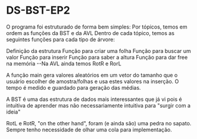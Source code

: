 # DS-BST-EP2
O programa foi estruturado de forma bem simples:
Por tópicos, temos em ordem as funções da BST e da AVL
Dentro de cada tópico, temos as seguintes funções para cada tipo de árvore:

Definição da estrutura
Função para criar uma folha
Função para buscar um valor
Função para inserir
Função para saber a altura
Função para dar free na memória
--Na AVL ainda temos RotR e RorL

A função main gera valores aleatórios em um vetor do tamanho que o usuário escolher de amostra/folhas e usa estes valores na inserção.
O tempo é medido e guardado para geração das médias.

A BST é uma das estrutura de dados mais interessantes que já vi pois é intuitiva de aprender mas não necessariamente intuitiva para "surgir com a ideia"

RotL e RotR, "on the other hand", foram (e ainda são) uma pedra no sapato. Sempre tenho necessidade de olhar uma cola para implementação.

